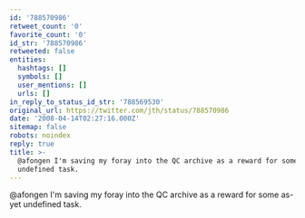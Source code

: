 ```yaml
---
id: '788570986'
retweet_count: '0'
favorite_count: '0'
id_str: '788570986'
retweeted: false
entities:
  hashtags: []
  symbols: []
  user_mentions: []
  urls: []
in_reply_to_status_id_str: '788569530'
original_url: https://twitter.com/jth/status/788570986
date: '2008-04-14T02:27:16.000Z'
sitemap: false
robots: noindex
reply: true
title: >-
  @afongen I'm saving my foray into the QC archive as a reward for some as-yet
  undefined task.
---
```


@afongen I'm saving my foray into the QC archive as a reward for some as-yet undefined task.